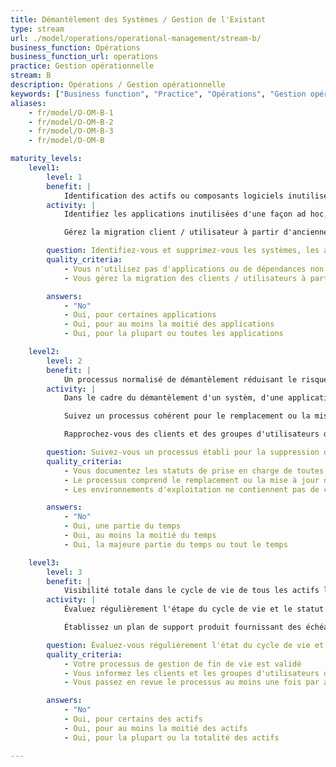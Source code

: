 ```yaml
---
title: Démantèlement des Systèmes / Gestion de l'Existant
type: stream
url: ./model/operations/operational-management/stream-b/
business_function: Opérations
business_function_url: operations
practice: Gestion opérationnelle
stream: B
description: Opérations / Gestion opérationnelle
keywords: ["Business function", "Practice", "Opérations", "Gestion opérationnelle"]
aliases:
    - fr/model/O-OM-B-1
    - fr/model/O-OM-B-2
    - fr/model/O-OM-B-3
    - fr/model/O-OM-B

maturity_levels:
    level1:
        level: 1
        benefit: |
            Identification des actifs ou composants logiciels inutilisés
        activity: |
            Identifiez les applications inutilisées d'une façon ad hoc, soit par observation par hasard, soit en effectuant occasionnellement une revue. Lorsque vous identifiez des applications non utilisées, enregistrez ces constatations pour des actions ultérieures. Si vous avez établi un processus formel pour le démantèlement des applications non utilisées, assurez-vous que les équipes en sont informées et l'utilisent.

            Gérez la migration client / utilisateur à partir d'anciennes versions de vos produits pour chaque produit et chaque groupe de client / utilisateur. Lorsqu'une version du produit n'est plus utilisée par aucun groupe client / utilisateur, arrêtez le support pour cette version. Cependant, à ce niveau de maturité, il se peut que vous ayez un grand nombre de versions de produits en cours d'utilisation à travers toute la base de clients / utilisateurs, demandant des efforts significatifs aux développeurs pour garantir la compatibilité ascendante des correctifs de produits.

        question: Identifiez-vous et supprimez-vous les systèmes, les applications, les dépendances des applications ou les services qui ne sont plus utilisés, ont atteint leur fin de vie ou ne sont plus activement développés ou maintenus?
        quality_criteria:
            - Vous n'utilisez pas d'applications ou de dépendances non maintenues
            - Vous gérez la migration des clients / utilisateurs à partir des anciennes versions pour chaque produit et chaque groupe de clients / utilisateurs

        answers:
            - "No"
            - Oui, pour certaines applications
            - Oui, pour au moins la moitié des applications
            - Oui, pour la plupart ou toutes les applications

    level2:
        level: 2
        benefit: |
            Un processus normalisé de démantèlement réduisant le risque d'oubli de composant
        activity: |
            Dans le cadre du démantèlement d'un systèm, d'une application ou d'un service, suivez un processus établi pour supprimer tous les comptes pertinents, les règles du pare-feu, les données, etc. de l'environnement opérationnel. En supprimant ces éléments inutiles des fichiers de configuration, vous améliorez la maintenabilité des ressources infrastructure-en-tant-que-code.

            Suivez un processus cohérent pour le remplacement ou la mise à jour en temps opportun d'applications tierces ou de dépendances de l'application (par ex., système d'exploitation, applications utilitaires, bibliothèques), qui ont atteint leur fin de vie.

            Rapprochez-vous des clients et des groupes d'utilisateurs de vos produits en fin de vie ou approchant de leur fin de vie afin de les faire migrer en temps voulu vers des versions supportées.

        question: Suivez-vous un processus établi pour la suppression de toutes les ressources associées, dans le cadre du démantèlement des systèmes, des applications, des dépendances des applications ou des services inutilisés?
        quality_criteria:
            - Vous documentez les statuts de prise en charge de toutes les versions publiées de vos produits dans un endroit accessible
            - Le processus comprend le remplacement ou la mise à jour des applications tierces ou des dépendances d'applications qui ont atteint leur fin de vie
            - Les environnements d'exploitation ne contiennent pas de comptes, de règles de pare-feu ou autres artefacts de configuration inutiles

        answers:
            - "No"
            - Oui, une partie du temps
            - Oui, au moins la moitié du temps
            - Oui, la majeure partie du temps ou tout le temps

    level3:
        level: 3
        benefit: |
            Visibilité totale dans le cycle de vie de tous les actifs logiciels
        activity: |
            Évaluez régulièrement l'étape du cycle de vie et le statut de support de tous les actifs logiciels et composants d'infrastructure sous-jacents et estimez leur fin de vie. Suivez un processus bien défini pour atténuer activement les risques de sécurité qui surviennent lorsque les actifs / composants approchent de leur fin de vie. Examinez et mettez à jour régulièrement votre processus afin de refléter les leçons tirées de l'expérience.

            Établissez un plan de support produit fournissant des échéanciers clairs pour la fin de support des versions antérieures du produit. Limitez les versions de produits en cours d'utilisation à un petit nombre (par exemple, N.x.x et N-1 seulement). Établissez et diffusez des échéanciers pour la fin de support des versions antérieures, et engagez-vous de façon proactive avec les clients et les groupes d'utilisateurs afin d'éviter les perturbations de service ou de support.

        question: Évaluez-vous régulièrement l'état du cycle de vie et le statut de maintenance de chaque logiciel et de chaque composant d'infrastructure sous-jacent et estimez-vous leur fin de vie?
        quality_criteria:
            - Votre processus de gestion de fin de vie est validé
            - Vous informez les clients et les groupes d'utilisateurs des échéanciers des produits afin d'éviter toute perturbation du service ou du support
            - Vous passez en revue le processus au moins une fois par an

        answers:
            - "No"
            - Oui, pour certains des actifs
            - Oui, pour au moins la moitié des actifs
            - Oui, pour la plupart ou la totalité des actifs

---
```

